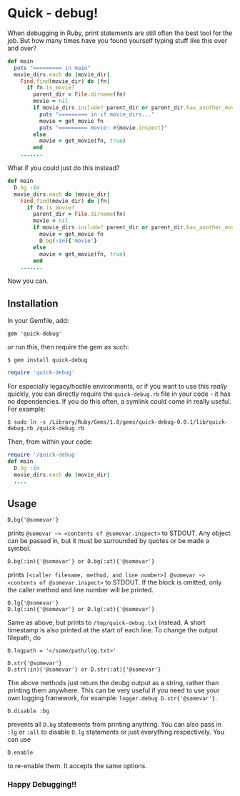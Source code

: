 Quick - debug!
============
When debugging in Ruby, print statements are still often the best tool for the job. But how many times have you found yourself typing stuff like this over and over?

```ruby
def main
  puts "========= in main"
  movie_dirs.each do |movie_dir|
    Find.find(movie_dir) do |fn|
      if fn.is_movie?
        parent_dir = File.dirname(fn)
        movie = nil
        if movie_dirs.include? parent_dir or parent_dir.has_another_movie(fn)
          puts "========= in if movie_dirs..."
          movie = get_movie fn
          puts "========= movie: #{movie.inspect}"
        else
          movie = get_movie(fn, true)
        end
    .......
```

What if you could just do this instead?

```ruby
def main
  D.bg :in
  movie_dirs.each do |movie_dir|
    Find.find(movie_dir) do |fn|
      if fn.is_movie?
        parent_dir = File.dirname(fn)
        movie = nil
        if movie_dirs.include? parent_dir or parent_dir.has_another_movie(fn)
          movie = get_movie fn
          D.bg(:in){'movie'}
        else
          movie = get_movie(fn, true)
        end
    .......
```

Now you can.

Installation
------------
In your Gemfile, add:

```
gem 'quick-debug'
```
_or_ run this, then require the gem as such:

```
$ gem install quick-debug
```
```ruby
require 'quick-debug'
```
For especially legacy/hostile environments, or if you want to use this _really_ quickly, you can directly require the `quick-debug.rb` file in your code - it has no dependencies. If you do this often, a symlink could come in really useful. For example:

```
$ sudo ln -s /Library/Ruby/Gems/1.8/gems/quick-debug-0.0.1/lib/quick-debug.rb /quick-debug.rb
```

Then, from within your code:

```ruby
require '/quick-debug'
def main
  D.bg :in
  movie_dirs.each do |movie_dir|
  ....
```

Usage
-----
```
D.bg{'@somevar'}
```
prints `@somevar ~> <contents of @somevar.inspect>` to STDOUT. Any object can be passed in, but it must be surrounded by quotes or be made a symbol.

```
D.bg(:in){'@somevar'} or D.bg(:at){'@somevar'}
```
prints `[<caller filename, method, and line number>] @somevar ~> <contents of @somevar.inspect>` to STDOUT. If the block is omitted, only the caller method and line number will be printed.

```
D.lg{'@somevar'}
D.lg(:in){'@somevar'} or D.lg(:at){'@somevar'}
```
Same as above, but prints to `/tmp/quick-debug.txt` instead. A short timestamp is also printed at the start of each line. To change the output filepath, do

```
D.logpath = '</some/path/log.txt>'
```

```
D.str{'@somevar'}
D.str(:in){'@somevar'} or D.str(:at){'@somevar'}
```
The above methods just return the deubg output as a string, rather than printing them anywhere. This can be very useful if you need to use your own logging framework, for example: `logger.debug D.str{'@somevar'}`.

```
D.disable :bg
```
prevents all `D.bg` statements from printing anything. You can also pass in `:lg` or `:all` to disable `D.lg` statements or just everything respectively. You can use
```
D.enable
```
to re-enable them. It accepts the same options.

### Happy Debugging!! ###
